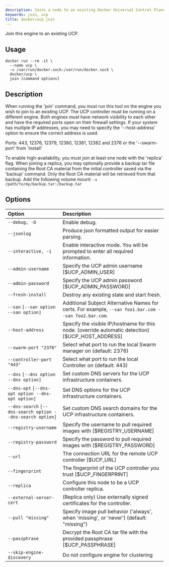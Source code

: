 ```yaml
---
description: Joins a node to an existing Docker Universal Control Plane cluster.
keywords: join, ucp
title: docker/ucp join
---
```


Join this engine to an existing UCP.

## Usage

```
docker run --rm -it \
  --name ucp \
  -v /var/run/docker.sock:/var/run/docker.sock \
  docker/ucp \
  join [command options]
```

## Description

When running the 'join' command, you must run this tool
on the engine you wish to join to an existing UCP.  The UCP controller
must be running on a different engine.  Both engines must have network
visibility to each other and have the required ports open on their firewall
settings.  If your system has multiple IP addresses, you may need to
specify the '--host-address' option to ensure the correct address is used.

Ports: 443, 12376, 12379, 12380, 12381, 12382 and 2376 or the '--swarm-port' from 'install'

To enable high-availability, you must join at least one node with the
'replica' flag.  When joining a replica, you may optionally provide
a backup tar file containing the Root CA material from the initial
controller saved via the 'backup' command.  Only the Root CA material
will be retrieved from that backup. Add the following volume mount:
`-v /path/to/my/backup.tar:/backup.tar`

## Options

| Option                                                     | Description                                                                                       |
|:-----------------------------------------------------------|:--------------------------------------------------------------------------------------------------|
| `--debug, -D`                                              | Enable debug.                                                                                     |
| `--jsonlog`                                                | Produce json formatted output for easier parsing.                                                 |
| `--interactive, -i`                                        | Enable interactive mode. You will be prompted to enter all required information.                  |
| `--admin-username`                                         | Specify the UCP admin username [$UCP_ADMIN_USER]                                                  |
| `--admin-password`                                         | Specify the UCP admin password [$UCP_ADMIN_PASSWORD]                                              |
| `--fresh-install`                                          | Destroy any existing state and start fresh.                                                       |
| `--san` `[--san option --san option]`                      | Additional Subject Alternative Names for certs. For example, `--san foo1.bar.com --san foo2.bar.com`.    |
| `--host-address`                                           | Specify the visible IP/hostname for this node. (override automatic detection) [$UCP_HOST_ADDRESS] |
| `--swarm-port "2376"`                                      | Select what port to run the local Swarm manager on (default: 2376)                                |
| `--controller-port "443"`                                  | Select what port to run the local Controller on (default: 443)                                    |
| `--dns` `[--dns option --dns option]`                      | Set custom DNS servers for the UCP infrastructure containers.                                     |
| `--dns-opt` `[--dns-opt option --dns-opt option]`          | Set DNS options for the UCP infrastructure containers.                                            |
| `--dns-search` `[--dns-search option --dns-search option]` | Set custom DNS search domains for the UCP infrastructure containers.                              |
| `--registry-username`                                      | Specify the username to pull required images with [$REGISTRY_USERNAME]                            |
| `--registry-password`                                      | Specify the password to pull required images with [$REGISTRY_PASSWORD]                            |
| `--url`                                                    | The connection URL for the remote UCP controller [$UCP_URL]                                       |
| `--fingerprint`                                            | The fingerprint of the UCP controller you trust [$UCP_FINGERPRINT]                                |
| `--replica`                                                | Configure this node to be a UCP controller replica.                                               |
| `--external-server-cert`                                   | (Replica only) Use externally signed certificates for the controller.                             |
| `--pull "missing"`                                         | Specify image pull behavior ('always', when 'missing', or 'never') (default: "missing")           |
| `--passphrase`                                             | Decrypt the Root CA tar file with the provided passphrase [$UCP_PASSPHRASE]                       |
| `--skip-engine-discovery`                                  | Do not configure engine for clustering                                                            |
